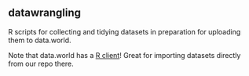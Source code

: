 ## datawrangling

R scripts for collecting and tidying datasets in preparation for uploading them to data.world.

Note that data.world has a [R client](https://github.com/datadotworld/data.world-r)! Great for importing datasets directly from our repo there.
